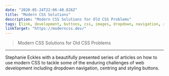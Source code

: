 ```yaml
---
date: "2020-05-24T22:06:40.826Z"
title: "Modern CSS Solutions"
description: "Modern CSS Solutions for Old CSS Problems"
tags: [link, development, buttons, css, images, dropdown, navigation, responsive, flexbox, grid]
linkTarget: "https://moderncss.dev/"
---
```

> Modern CSS Solutions for Old CSS Problems
---

Stephanie Eckles with a beautifully presented series of articles on how to use modern CSS to tackle some of the enduring challenges of web development including dropdown navigation, centring and styling buttons.